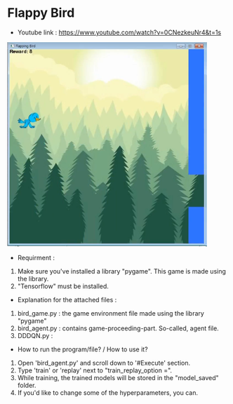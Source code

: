 # Flappy Bird
- Youtube link : https://www.youtube.com/watch?v=0CNezkeuNr4&t=1s
  
![alttext](https://github.com/danelee2601/Flappy-Bird-with-DDDQN/blob/master/images/Flappy_Bird%20game%20window.png)
  
- Requirment : 
1. Make sure you've installed a library "pygame". This game is made using the library.
2. "Tensorflow" must be installed.
  
  
- Explanation for the attached files :
1. bird_game.py : the game environment file made using the library "pygame"
2. bird_agent.py : contains game-proceeding-part. So-called, agent file.
3. DDDQN.py : 
  
  
- How to run the program/file? / How to use it?
1. Open 'bird_agent.py' and scroll down to '#Execute' section.
2. Type 'train' or 'replay' next to "train_replay_option =".
3. While training, the trained models will be stored in the "model_saved" folder.
4. If you'd like to change some of the hyperparameters, you can. 

